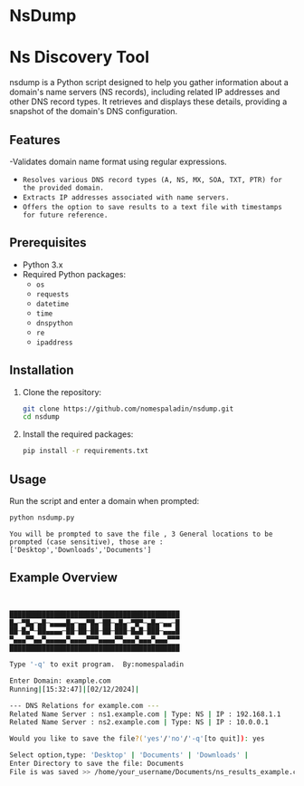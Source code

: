 # NsDump
# Ns Discovery Tool

nsdump is a Python script designed to help you gather information about a domain's name servers (NS records), including related IP addresses and other DNS record types. It retrieves and displays these details, providing a snapshot of the domain's DNS configuration.
## Features

-Validates domain name format using regular expressions.
- `Resolves various DNS record types (A, NS, MX, SOA, TXT, PTR) for the provided domain.`
- `Extracts IP addresses associated with name servers.`
- `Offers the option to save results to a text file with timestamps for future reference.`

## Prerequisites

- Python 3.x
- Required Python packages:
  - `os`
  - `requests`
  - `datetime` 
  - `time`
  - `dnspython`
  - `re`
  - `ipaddress`


## Installation

1. Clone the repository:
    ```sh
    git clone https://github.com/nomespaladin/nsdump.git
    cd nsdump
    ```

2. Install the required packages:
    ```sh
    pip install -r requirements.txt
    ```

## Usage

Run the script and enter a domain when prompted:
```sh
python nsdump.py
```
``` 
You will be prompted to save the file , 3 General locations to be prompted (case sensitive), those are : ['Desktop','Downloads','Documents']
```



## Example Overview

```sh


██████████████████████████████████████████
█▄─▀█▄─▄█─▄▄▄▄█▄─▄▄▀█▄─██─▄█▄─▀█▀─▄█▄─▄▄─█
██─█▄▀─██▄▄▄▄─██─██─██─██─███─█▄█─███─▄▄▄█
▀▄▄▄▀▀▄▄▀▄▄▄▄▄▀▄▄▄▄▀▀▀▄▄▄▄▀▀▄▄▄▀▄▄▄▀▄▄▄▀▀▀
██████████████████████████████████████████

Type '-q' to exit program.  By:nomespaladin

Enter Domain: example.com
Running|[15:32:47]|[02/12/2024]|

--- DNS Relations for example.com --- 
Related Name Server : ns1.example.com | Type: NS | IP : 192.168.1.1
Related Name Server : ns2.example.com | Type: NS | IP : 10.0.0.1

Would you like to save the file?('yes'/'no'/'-q'[to quit]): yes

Select option,type: 'Desktop' | 'Documents' | 'Downloads' |
Enter Directory to save the file: Documents
File is was saved >> /home/your_username/Documents/ns_results_example.com.txt



```
